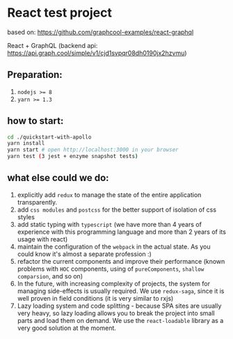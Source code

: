# React test project

based on: https://github.com/graphcool-examples/react-graphql

React + GraphQL (backend api:  https://api.graph.cool/simple/v1/cjd1svpqr08dh0190jx2hzvmu)

## Preparation:
1) `nodejs >= 8`
2) `yarn >= 1.3`

## how to start:

```sh
cd ./quickstart-with-apollo
yarn install
yarn start # open http://localhost:3000 in your browser
yarn test (3 jest + enzyme snapshot tests)
```

## what else could we do:
1) explicitly add `redux` to manage the state of the entire application transparently.
2) add `css modules` and `postcss` for the better support of isolation of css styles
3) add static typing with `typescript` (we have more than 4 years of experience with this programming language and more than 2 years of its usage with react)
4) maintain the configuration of the `webpack` in the actual state. As you could know it's almost a separate profession :)
5) refactor the current components and improve their performance (known problems with `HOC` components, using of  `pureComponents`, `shallow comparsion`, and so on)
6) In the future, with increasing complexity of projects, the system for managing side-effects is usually required. We use `redux-saga`, since it is well proven in field conditions (it is very similar to rxjs)
7) Lazy loading system and code splitting - because SPA sites are usually very heavy, so lazy loading allows you to break the project into small parts and load them on demand. We use the `react-loadable` library as a very good solution at the moment.

